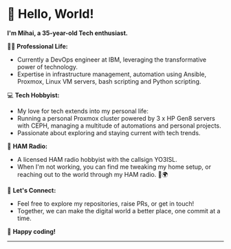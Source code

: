 # 👋 Hello, World! 
**I'm Mihai, a 35-year-old Tech enthusiast.**

👨‍💼 **Professional Life:**
- Currently a DevOps engineer at IBM, leveraging the transformative power of technology.
- Expertise in infrastructure management, automation using Ansible, Proxmox, Linux VM servers, bash scripting and Python scripting.

💻 **Tech Hobbyist:**
- My love for tech extends into my personal life:
- Running a personal Proxmox cluster powered by 3 x HP Gen8 servers with CEPH, managing a multitude of automations and personal projects. 
- Passionate about exploring and staying current with tech trends.

📡 **HAM Radio:**
- A licensed HAM radio hobbyist with the callsign YO3ISL.
- When I'm not working, you can find me tweaking my home setup, or reaching out to the world through my HAM radio. 📡🌍

🤝 **Let's Connect:**
- Feel free to explore my repositories, raise PRs, or get in touch!
- Together, we can make the digital world a better place, one commit at a time.

🎉 **Happy coding!**

---
